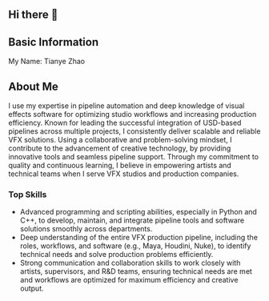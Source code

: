 ## Hi there 👋

<!--
**zyz9066/zyz9066** is a ✨ _special_ ✨ repository because its `README.md` (this file) appears on your GitHub profile.

Here are some ideas to get you started:

- 🔭 I’m currently working on ...
- 🌱 I’m currently learning ...
- 👯 I’m looking to collaborate on ...
- 🤔 I’m looking for help with ...
- 💬 Ask me about ...
- 📫 How to reach me: ...
- 😄 Pronouns: ...
- ⚡ Fun fact: ...
-->

## Basic Information

My Name: Tianye Zhao

## About Me

I use my expertise in pipeline automation and deep knowledge of visual effects software for optimizing studio workflows and increasing production efficiency. Known for leading the successful integration of USD-based pipelines across multiple projects, I consistently deliver scalable and reliable VFX solutions. Using a collaborative and problem-solving mindset, I contribute to the advancement of creative technology, by providing innovative tools and seamless pipeline support. Through my commitment to quality and continuous learning, I believe in empowering artists and technical teams when I serve VFX studios and production companies.

### Top Skills

* Advanced programming and scripting abilities, especially in Python and C++, to develop, maintain, and integrate pipeline tools and software solutions smoothly across departments.
* Deep understanding of the entire VFX production pipeline, including the roles, workflows, and software (e.g., Maya, Houdini, Nuke), to identify technical needs and solve production problems efficiently.
* Strong communication and collaboration skills to work closely with artists, supervisors, and R&D teams, ensuring technical needs are met and workflows are optimized for maximum efficiency and creative output.
